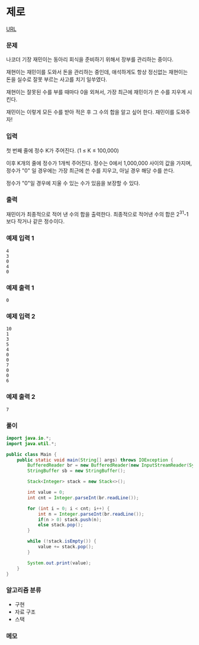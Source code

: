 제로
=============
[URL](https://www.acmicpc.net/problem//10773)

### 문제
나코더 기장 재민이는 동아리 회식을 준비하기 위해서 장부를 관리하는 중이다.

재현이는 재민이를 도와서 돈을 관리하는 중인데, 애석하게도 항상 정신없는 재현이는 돈을 실수로 잘못 부르는 사고를 치기 일쑤였다.

재현이는 잘못된 수를 부를 때마다 0을 외쳐서, 가장 최근에 재민이가 쓴 수를 지우게 시킨다.

재민이는 이렇게 모든 수를 받아 적은 후 그 수의 합을 알고 싶어 한다. 재민이를 도와주자!

### 입력
첫 번째 줄에 정수 K가 주어진다. (1 ≤ K ≤ 100,000)

이후 K개의 줄에 정수가 1개씩 주어진다. 정수는 0에서 1,000,000 사이의 값을 가지며, 정수가 "0" 일 경우에는 가장 최근에 쓴 수를 지우고, 아닐 경우 해당 수를 쓴다.

정수가 "0"일 경우에 지울 수 있는 수가 있음을 보장할 수 있다.

### 출력
재민이가 최종적으로 적어 낸 수의 합을 출력한다. 최종적으로 적어낸 수의 합은 2<sup>31</sup>-1보다 작거나 같은 정수이다.

### 예제 입력 1
```
4
3
0
4
0
```

### 예제 출력 1
```
0
```

### 예제 입력 2
```
10
1
3
5
4
0
0
7
0
0
6
```

### 예제 출력 2
```
7
```

### 풀이
```java
import java.io.*;
import java.util.*;

public class Main {
    public static void main(String[] args) throws IOException {
        BufferedReader br = new BufferedReader(new InputStreamReader(System.in));
        StringBuffer sb = new StringBuffer();

        Stack<Integer> stack = new Stack<>();

        int value = 0;
        int cnt = Integer.parseInt(br.readLine());

        for (int i = 0; i < cnt; i++) {
            int n = Integer.parseInt(br.readLine());
            if(n > 0) stack.push(n);
            else stack.pop();
        }

        while (!stack.isEmpty()) {
            value += stack.pop();
        }

        System.out.print(value);
    }
}
```

### 알고리즘 분류 
- 구현
- 자료 구조
- 스택

### 메모
